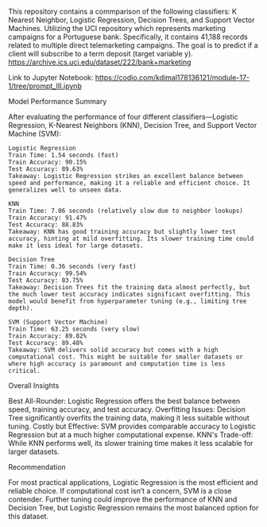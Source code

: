 
This repository contains a commparison of the following classifiers: K Nearest Neighbor, Logistic Regression, Decision Trees, and Support Vector Machines. Utilizing the UCI repository which represents marketing campaigns for a Portuguese bank. Specifically, it contains 41,188 records related to multiple direct telemarketing campaigns. The goal is to predict if a client will subscribe to a term deposit (target variable y).  https://archive.ics.uci.edu/dataset/222/bank+marketing

Link to Jupyter Notebook: https://codio.com/kdimal178136121/module-17-1/tree/prompt_III.ipynb

Model Performance Summary

After evaluating the performance of four different classifiers—Logistic Regression, K-Nearest Neighbors (KNN), Decision Tree, and Support Vector Machine (SVM):

    Logistic Regression
    Train Time: 1.54 seconds (fast)
    Train Accuracy: 90.15%
    Test Accuracy: 89.63%
    Takeaway: Logistic Regression strikes an excellent balance between speed and performance, making it a reliable and efficient choice. It generalizes well to unseen data.
    
    KNN
    Train Time: 7.06 seconds (relatively slow due to neighbor lookups)
    Train Accuracy: 91.47%
    Test Accuracy: 88.83%
    Takeaway: KNN has good training accuracy but slightly lower test accuracy, hinting at mild overfitting. Its slower training time could make it less ideal for large datasets.
    
    Decision Tree
    Train Time: 0.36 seconds (very fast)
    Train Accuracy: 99.54%
    Test Accuracy: 83.75%
    Takeaway: Decision Trees fit the training data almost perfectly, but the much lower test accuracy indicates significant overfitting. This model would benefit from hyperparameter tuning (e.g., limiting tree depth).
    
    SVM (Support Vector Machine)
    Train Time: 63.25 seconds (very slow)
    Train Accuracy: 89.82%
    Test Accuracy: 89.48%
    Takeaway: SVM delivers solid accuracy but comes with a high computational cost. This might be suitable for smaller datasets or where high accuracy is paramount and computation time is less critical.

Overall Insights

Best All-Rounder: Logistic Regression offers the best balance between speed, training accuracy, and test accuracy.
Overfitting Issues: Decision Tree significantly overfits the training data, making it less suitable without tuning.
Costly but Effective: SVM provides comparable accuracy to Logistic Regression but at a much higher computational expense.
KNN's Trade-off: While KNN performs well, its slower training time makes it less scalable for larger datasets.

Recommendation

For most practical applications, Logistic Regression is the most efficient and reliable choice. If computational cost isn’t a concern, SVM is a close contender. Further tuning could improve the performance of KNN and Decision Tree, but Logistic Regression remains the most balanced option for this dataset.
